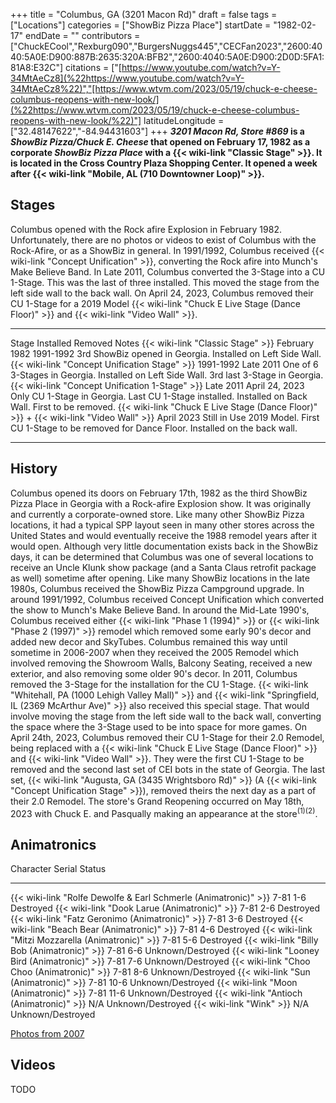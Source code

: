 +++
title = "Columbus, GA (3201 Macon Rd)"
draft = false
tags = ["Locations"]
categories = ["ShowBiz Pizza Place"]
startDate = "1982-02-17"
endDate = ""
contributors = ["ChuckECool","Rexburg090","BurgersNuggs445","CECFan2023","2600:4040:5A0E:D900:887B:2635:320A:BFB2","2600:4040:5A0E:D900:2D0D:5FA1:81A8:E32C"]
citations = ["[https://www.youtube.com/watch?v=Y-34MtAeCz8](%22https://www.youtube.com/watch?v=Y-34MtAeCz8%22)","[https://www.wtvm.com/2023/05/19/chuck-e-cheese-columbus-reopens-with-new-look/](%22https://www.wtvm.com/2023/05/19/chuck-e-cheese-columbus-reopens-with-new-look/%22)"]
latitudeLongitude = ["32.48147622","-84.94431603"]
+++
***3201 Macon Rd, Store #869* is a *ShowBiz Pizza/Chuck E. Cheese* that opened on February 17, 1982 as a corporate *ShowBiz Pizza Place* with a {{< wiki-link "Classic Stage" >}}. It is located in the Cross Country Plaza Shopping Center. It opened a week after {{< wiki-link "Mobile, AL (710 Downtowner Loop)" >}}.**

## Stages

Columbus opened with the Rock afire Explosion in February 1982. Unfortunately, there are no photos or videos to exist of Columbus with the Rock-Afire, or as a ShowBiz in general.
In 1991/1992, Columbus received {{< wiki-link "Concept Unification" >}}, converting the Rock afire into Munch's Make Believe Band.
In Late 2011, Columbus converted the 3-Stage into a CU 1-Stage. This was the last of three installed. This moved the stage from the left side wall to the back wall.
On April 24, 2023, Columbus removed their CU 1-Stage for a 2019 Model {{< wiki-link "Chuck E Live Stage (Dance Floor)" >}} and {{< wiki-link "Video Wall" >}}.

  ----------------------------------------------------------------------------------------------- --------------- ---------------- -----------------------------------------------------------------------------------------------------
  Stage                                                                                           Installed       Removed          Notes
  {{< wiki-link "Classic Stage" >}}                                                           February 1982   1991-1992        3rd ShowBiz opened in Georgia. Installed on Left Side Wall.
  {{< wiki-link "Concept Unification Stage" >}}                                               1991-1992       Late 2011        One of 6 3-Stages in Georgia. Installed on Left Side Wall. 3rd last 3-Stage in Georgia.
  {{< wiki-link "Concept Unification 1-Stage" >}}                                             Late 2011       April 24, 2023   Only CU 1-Stage in Georgia. Last CU 1-Stage installed. Installed on Back Wall. First to be removed.
  {{< wiki-link "Chuck E Live Stage (Dance Floor)" >}} + {{< wiki-link "Video Wall" >}}   April 2023      Still in Use     2019 Model. First CU 1-Stage to be removed for Dance Floor. Installed on the back wall.
  ----------------------------------------------------------------------------------------------- --------------- ---------------- -----------------------------------------------------------------------------------------------------

## History

Columbus opened its doors on February 17th, 1982 as the third ShowBiz Pizza Place in Georgia with a Rock-afire Explosion show. It was originally and currently a corporate-owned store. Like many other ShowBiz Pizza locations, it had a typical SPP layout seen in many other stores across the United States and would eventually receive the 1988 remodel years after it would open. Although very little documentation exists back in the ShowBiz days, it can be determined that Columbus was one of several locations to receive an Uncle Klunk show package (and a Santa Claus retrofit package as well) sometime after opening. Like many ShowBiz locations in the late 1980s, Columbus received the ShowBiz Pizza Campground upgrade.
In around 1991/1992, Columbus received Concept Unification which converted the show to Munch's Make Believe Band. In around the Mid-Late 1990's, Columbus received either {{< wiki-link "Phase 1 (1994)" >}} or {{< wiki-link "Phase 2 (1997)" >}} remodel which removed some early 90's decor and added new decor and SkyTubes. Columbus remained this way until sometime in 2006-2007 when they received the 2005 Remodel which involved removing the Showroom Walls, Balcony Seating, received a new exterior, and also removing some older 90's decor. In 2011, Columbus removed the 3-Stage for the installation for the CU 1-Stage. {{< wiki-link "Whitehall, PA (1000 Lehigh Valley Mall)" >}} and {{< wiki-link "Springfield, IL (2369 McArthur Ave)" >}} also received this special stage. That would involve moving the stage from the left side wall to the back wall, converting the space where the 3-Stage used to be into space for more games.
On April 24th, 2023, Columbus removed their CU 1-Stage for their 2.0 Remodel, being replaced with a {{< wiki-link "Chuck E Live Stage (Dance Floor)" >}} and {{< wiki-link "Video Wall" >}}. They were the first CU 1-Stage to be removed and the second last set of CEI bots in the state of Georgia. The last set, {{< wiki-link "Augusta, GA (3435 Wrightsboro Rd)" >}} (A {{< wiki-link "Concept Unification Stage" >}}), removed theirs the next day as a part of their 2.0 Remodel. The store's Grand Reopening occurred on May 18th, 2023 with Chuck E. and Pasqually making an appearance at the store<sup>(1)(2)</sup>.

## Animatronics

  Character                                                             Serial      Status
  --------------------------------------------------------------------- ----------- -------------------
  {{< wiki-link "Rolfe Dewolfe & Earl Schmerle (Animatronic)" >}}   7-81 1-6    Destroyed
  {{< wiki-link "Dook Larue (Animatronic)" >}}                      7-81 2-6    Destroyed
  {{< wiki-link "Fatz Geronimo (Animatronic)" >}}                   7-81 3-6    Destroyed
  {{< wiki-link "Beach Bear (Animatronic)" >}}                      7-81 4-6    Destroyed
  {{< wiki-link "Mitzi Mozzarella (Animatronic)" >}}                7-81 5-6    Destroyed
  {{< wiki-link "Billy Bob (Animatronic)" >}}                       7-81 6-6    Unknown/Destroyed
  {{< wiki-link "Looney Bird (Animatronic)" >}}                     7-81 7-6    Unknown/Destroyed
  {{< wiki-link "Choo Choo (Animatronic)" >}}                       7-81 8-6    Unknown/Destroyed
  {{< wiki-link "Sun (Animatronic)" >}}                             7-81 10-6   Unknown/Destroyed
  {{< wiki-link "Moon (Animatronic)" >}}                            7-81 11-6   Unknown/Destroyed
  {{< wiki-link "Antioch (Animatronic)" >}}                         N/A         Unknown/Destroyed
  {{< wiki-link "Wink" >}}                                          N/A         Unknown/Destroyed

[Photos from 2007](https://www.showbizpizza.com/photos/cec/ga_columbus/index.html)

## Videos

TODO
